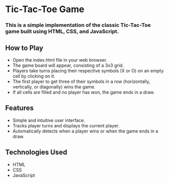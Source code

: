 # Tic-Tac-Toe Game
### This is a simple implementation of the classic Tic-Tac-Toe game built using HTML, CSS, and JavaScript.

## How to Play
- Open the index.html file in your web browser.
- The game board will appear, consisting of a 3x3 grid.
- Players take turns placing their respective symbols (X or O) on an empty cell by clicking on it.
- The first player to get three of their symbols in a row (horizontally, vertically, or diagonally) wins the game.
- If all cells are filled and no player has won, the game ends in a draw.

## Features
- Simple and intuitive user interface.
- Tracks player turns and displays the current player.
- Automatically detects when a player wins or when the game ends in a draw.

## Technologies Used
- HTML
- CSS
- JavaScript
